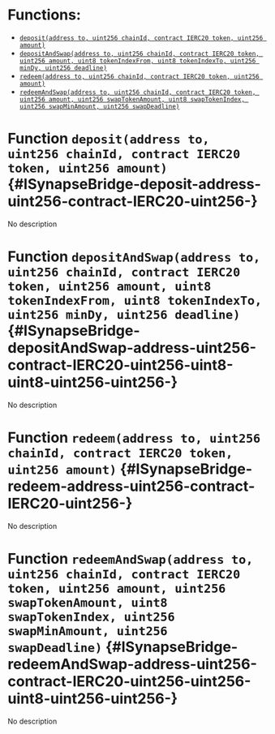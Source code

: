 



# Functions:
- [`deposit(address to, uint256 chainId, contract IERC20 token, uint256 amount)`](#ISynapseBridge-deposit-address-uint256-contract-IERC20-uint256-)
- [`depositAndSwap(address to, uint256 chainId, contract IERC20 token, uint256 amount, uint8 tokenIndexFrom, uint8 tokenIndexTo, uint256 minDy, uint256 deadline)`](#ISynapseBridge-depositAndSwap-address-uint256-contract-IERC20-uint256-uint8-uint8-uint256-uint256-)
- [`redeem(address to, uint256 chainId, contract IERC20 token, uint256 amount)`](#ISynapseBridge-redeem-address-uint256-contract-IERC20-uint256-)
- [`redeemAndSwap(address to, uint256 chainId, contract IERC20 token, uint256 amount, uint256 swapTokenAmount, uint8 swapTokenIndex, uint256 swapMinAmount, uint256 swapDeadline)`](#ISynapseBridge-redeemAndSwap-address-uint256-contract-IERC20-uint256-uint256-uint8-uint256-uint256-)


# Function `deposit(address to, uint256 chainId, contract IERC20 token, uint256 amount)` {#ISynapseBridge-deposit-address-uint256-contract-IERC20-uint256-}
No description

# Function `depositAndSwap(address to, uint256 chainId, contract IERC20 token, uint256 amount, uint8 tokenIndexFrom, uint8 tokenIndexTo, uint256 minDy, uint256 deadline)` {#ISynapseBridge-depositAndSwap-address-uint256-contract-IERC20-uint256-uint8-uint8-uint256-uint256-}
No description

# Function `redeem(address to, uint256 chainId, contract IERC20 token, uint256 amount)` {#ISynapseBridge-redeem-address-uint256-contract-IERC20-uint256-}
No description

# Function `redeemAndSwap(address to, uint256 chainId, contract IERC20 token, uint256 amount, uint256 swapTokenAmount, uint8 swapTokenIndex, uint256 swapMinAmount, uint256 swapDeadline)` {#ISynapseBridge-redeemAndSwap-address-uint256-contract-IERC20-uint256-uint256-uint8-uint256-uint256-}
No description


